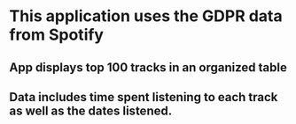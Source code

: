 # This application uses the GDPR data from Spotify

## App displays top 100 tracks in an organized table
## Data includes time spent listening to each track as well as the dates listened.
